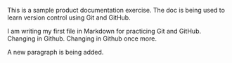 This is a sample product documentation exercise. The doc is being used to learn version control using Git and GitHub.

I am writing my first file in Markdown for practicing Git and GitHub. Changing in Github. Changing in Github once more.

A new paragraph is being added. 
